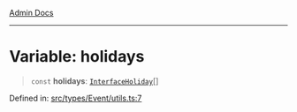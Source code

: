 [Admin Docs](/)

***

# Variable: holidays

> `const` **holidays**: [`InterfaceHoliday`](types/Event/utils/README/interfaces/InterfaceHoliday.md)[]

Defined in: [src/types/Event/utils.ts:7](https://github.com/PalisadoesFoundation/talawa-admin/blob/main/src/types/Event/utils.ts#L7)
